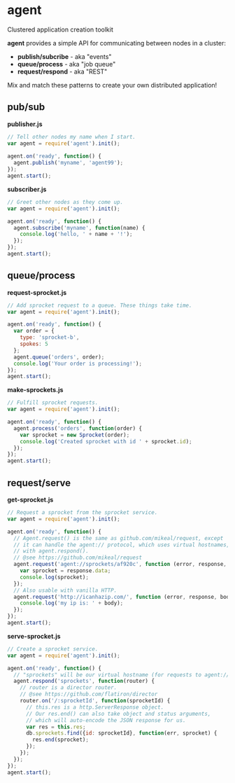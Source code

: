 agent
=====

Clustered application creation toolkit

**agent** provides a simple API for communicating between nodes in a cluster:

- **publish/subcribe** - aka "events"
- **queue/process** - aka "job queue"
- **request/respond** - aka "REST"

Mix and match these patterns to create your own distributed application!

pub/sub
-------

**publisher.js**

```javascript
// Tell other nodes my name when I start.
var agent = require('agent').init();
    
agent.on('ready', function() {
  agent.publish('myname', 'agent99');
});
agent.start();
```

**subscriber.js**

```javascript
// Greet other nodes as they come up.
var agent = require('agent').init();

agent.on('ready', function() {
  agent.subscribe('myname', function(name) {
    console.log('hello, ' + name + '!');
  });
});
agent.start();
```

queue/process
-------------

**request-sprocket.js**

```javascript
// Add sprocket request to a queue. These things take time.
var agent = require('agent').init();

agent.on('ready', function() {
  var order = {
    type: 'sprocket-b',
    spokes: 5
  };
  agent.queue('orders', order);
  console.log('Your order is processing!');
});
agent.start();
```

**make-sprockets.js**

```javascript
// Fulfill sprocket requests.
var agent = require('agent').init();

agent.on('ready', function() {
  agent.process('orders', function(order) {
    var sprocket = new Sprocket(order);
    console.log('Created sprocket with id ' + sprocket.id);
  });
});
agent.start();
```

request/serve
---------------

**get-sprocket.js**

```javascript
// Request a sprocket from the sprocket service.
var agent = require('agent').init();

agent.on('ready', function() {
  // Agent.request() is the same as github.com/mikeal/request, except
  // it can handle the agent:// protocol, which uses virtual hostnames, defined
  // with agent.respond().
  // @see https://github.com/mikeal/request
  agent.request('agent://sprockets/af920c', function (error, response, body) {
    var sprocket = response.data;
    console.log(sprocket);
  });
  // Also usable with vanilla HTTP.
  agent.request('http://icanhazip.com/', function (error, response, body) {
    console.log('my ip is: ' + body);
  });
});
agent.start();
```

**serve-sprocket.js**

```javascript
// Create a sprocket service.
var agent = require('agent').init();

agent.on('ready', function() {
  // "sprockets" will be our virtual hostname (for requests to agent://sprockets/...)
  agent.respond('sprockets', function(router) {
    // router is a director router.
    // @see https://github.com/flatiron/director
    router.on('/:sprocketId', function(sprocketId) {
      // this.res is a http.ServerResponse object.
      // Our res.end() can also take object and status arguments,
      // which will auto-encode the JSON response for us.
      var res = this.res;
      db.sprockets.find({id: sprocketId}, function(err, sprocket) {
        res.end(sprocket);
      });
    });
  });
});
agent.start();
```
